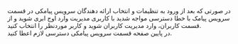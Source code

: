 <p>در صورتی که بعد از ورود به تنظیمات و انتخاب ارائه دهندگان سرویس پیامکی در قسمت سرویس پیامک با خطا دسترسی مواجه شدید با کاربری مدیریت وارد اوج ابری شوید و از قسمت کاربران، وارد مدیریت کاربران شوید و کاربر موردنظر را انتخاب کنید.<br>در پایین صفحه قسمت سرویس پیامکی دسترسی لازم اعطا کنید.</p>